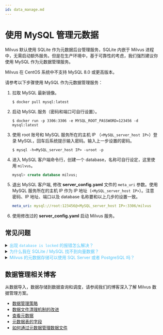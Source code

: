 ```yaml
---
id: data_manage.md
---
```


# 使用 MySQL 管理元数据

Milvus 默认使用 SQLite 作为元数据后台管理服务，SQLite 内嵌于 Milvus 进程中，无需启动额外服务。但是在生产环境中，基于可靠性的考虑，我们强烈建议你使用 MySQL 作为元数据管理服务。

<div class="alert warning">
Milvus 在 CentOS 系统中不支持 MySQL 8.0 或更高版本。
</div>

请参考以下步骤使用 MySQL 作为元数据管理服务：

1. 拉取 MySQL 最新镜像。

    ```shell
    $ docker pull mysql:latest
    ```

2. 启动 MySQL 服务（密码和端口可自行设置）。

    ```shell
    $ docker run -p 3306:3306 -e MYSQL_ROOT_PASSWORD=123456 -d mysql:latest
    ```

3. 使用 root 账号和 MySQL 服务所在的主机 IP （`<MySQL_server_host IP>`）登录 MySQL，回车后系统提示输入密码。输入上一步设置的密码。

    ```shell
    $ mysql -h<MySQL_server_host IP> -uroot -p
    ```

4. 进入 MySQL 客户端命令行，创建一个 database，名称可自行设定，这里使用 `milvus`。

    ```sql
    mysql> create database milvus;
    ```

5. 退出 MySQL 客户端, 修改 **server_config.yaml** 文件的 `meta_uri` 参数。使用 MySQL 服务所在的主机 IP 作为 IP 地址（`<MySQL_server_host IP>`）。注意密码、IP 地址、端口以及 database 名称要和以上几步的设置一致。

    ```yaml
    meta_uri: mysql://root:123456@<MySQL_server_host IP>:3306/milvus
    ```

6. 使用修改过的 **server_config.yaml** 启动 Milvus 服务。



## 常见问题

<details>
<summary><font color="#4fc4f9">出现 <code>database is locked</code> 的报错怎么解决？</font></summary>
{{fragments/faq_database_locked.md}}
</details>
<details>
<summary><font color="#4fc4f9">为什么我在 SQLite / MySQL 找不到向量数据？</font></summary>
{{fragments/faq_no_embeddings_sqlite_mysql.md}}
</details>
<details>
<summary><font color="#4fc4f9">Milvus 的元数据存储可以使用 SQL Server 或者 PostgreSQL 吗？</font></summary>
{{fragments/faq_supported_meta_db.md}}
</details>




## 数据管理相关博客

从数据导入，数据存储到数据查询和调度，请参阅我们的博客深入了解 Milvus 数据管理方案。

- [数据管理策略](https://www.milvus.io/cn/blogs/2019-11-08-data-management.md)
- [数据文件清理机制的改进](https://www.milvus.io/cn/blogs/2019-12-18-datafile-cleanup.md)
- [查看元数据](https://www.milvus.io/cn/blogs/2019-12-24-view-metadata.md)
- [元数据表的字段](https://www.milvus.io/cn/blogs/2019-12-27-meta-table.md)
- [如何通过元数据管理数据文件](https://www.milvus.io/cn/blogs/2020-01-09-milvus-meta.md)
